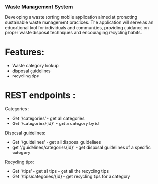 ### Waste Management System
Developing a waste sorting mobile application aimed at promoting sustainable waste management practices. The application will serve as an educational tool for individuals and communities, providing guidance on proper waste disposal techniques and encouraging recycling habits.

# Features:
  - Waste category lookup
  - disposal guidelines
  - recycling tips

# REST endpoints :
Categories : 
  - Get '/categories' - get all categories
  - Get '/categories/{id}' - get a category by id

Disposal guidelines:
  - Get '/guidelines' - get all disposal guidelines
  - get '/guidelines/categories{id}' - get disposal guidelines of a specific category

Recycling tips:

  - Get '/tips' - get all tips - get all the recycling tips
  - Get '/tips/categories/{id} - get recycling tips for a category

